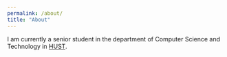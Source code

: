 ```yaml
---
permalink: /about/
title: "About"
---
```

I am currently a senior student in the department of Computer Science and Technology in [HUST](https://www.hust.edu.cn/).